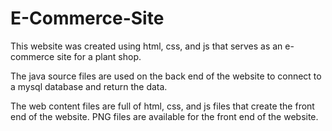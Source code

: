 # E-Commerce-Site
  This website was created using html, css, and js that serves as an e-commerce site for a plant shop.

  The java source files are used on the back end of the website to connect to a mysql database and return the data.
  
  The web content files are full of html, css, and js files that create the front end of the website.  PNG files are available for the front end of the website.
